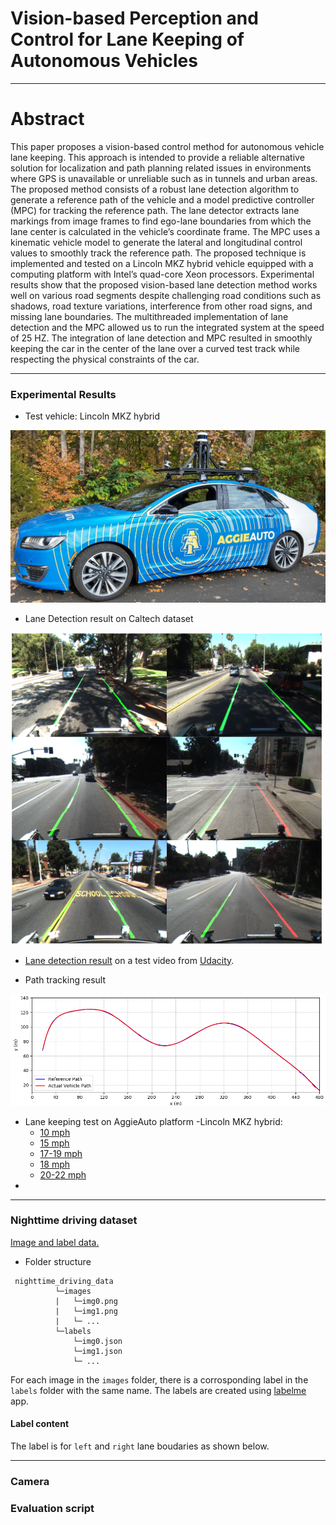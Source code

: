 # Vision-based Perception and Control for Lane Keeping of Autonomous Vehicles
 ----
# Abstract
This paper proposes a vision-based control method for autonomous vehicle lane keeping. This approach is intended to provide a reliable alternative solution for localization and path planning related issues in environments where GPS is unavailable or unreliable such as in tunnels and urban areas. The proposed method consists of a robust lane detection algorithm to generate a reference path of the vehicle and a model predictive controller (MPC) for tracking the reference path. The lane detector extracts lane markings from image frames to find ego-lane boundaries from which the lane center is calculated in the vehicle’s coordinate frame. The MPC uses a kinematic vehicle model to generate the lateral and longitudinal control values to smoothly track the reference path. The proposed technique is implemented and tested on a Lincoln MKZ hybrid vehicle equipped with a computing platform with Intel’s quad-core Xeon processors. Experimental results show that the proposed vision-based lane detection method works well on various road segments despite challenging road conditions such as shadows, road texture variations, interference from other road signs, and missing lane boundaries. The multithreaded implementation of lane detection and the MPC allowed us to run the integrated system at the speed of 25 HZ. The integration of lane detection and MPC resulted in smoothly keeping the car in the center of the lane over a curved test track while respecting the physical constraints of the car.
 
----
### Experimental Results
- Test vehicle: Lincoln MKZ hybrid
 <img src="/images/lincoln_mkz.jpg" width="600" /> 

- Lane Detection result on Caltech dataset
 <img src="/images/caltech_output.png" width="500" /> 

- <a target="_blank" href="https://drive.google.com/file/d/1ngpegivYYYi-MNU1f1ENg10IcjexBM1c/view?usp=share_link"> Lane detection result</a> on a test video from [Udacity](https://github.com/udacity/CarND-Advanced-Lane-Lines). 
<!--   (https://drive.google.com/file/d/1itWQYB3XyWjjB7FkS3jwFreRLPzb5TV0/view?usp=share_link) -->

- Path tracking result
 <img src="/images/path_tracking.png" width="600" /> 
 
- Lane keeping test on AggieAuto platform -Lincoln MKZ hybrid:
  - <a target="_blank" href="https://drive.google.com/file/d/1yPO2pz2oI7kPlyG4CvHWLIBVwqPX6npS/view?usp=share_link"> 10 mph </a>
  - <a target="_blank" href="https://drive.google.com/file/d/1JLlLjxpWWoN2B_klsbc9Sdpz_Ov8sHTV/view?usp=share_link"> 15 mph </a>
  - <a target="_blank" href="https://drive.google.com/file/d/1JIadkfWS8ncQwKYNGoMUn8n9EcTvHX1x/view?usp=share_link"> 17-19 mph </a>
  - <a target="_blank" href="https://drive.google.com/file/d/1WQVJX6qEgZQv_oPNKTs0gPPxK81JA_Bo/view?usp=share_link"> 18 mph </a>
  - <a target="_blank" href="https://drive.google.com/file/d/1Dovhesq5M89a4QSf4PgNxD97uBW9ixFA/view?usp=share_link"> 20-22 mph </a>
- 
 ----
### Nighttime driving dataset
  <a target="_blank" href="https://drive.google.com/drive/folders/1QKEVOJP5nu5cNQ6HzNiZvBkv_AMhHk1i?usp=share_link">Image and label data.</a>
- Folder structure
```
 nighttime_driving_data
          └─images
          |   └─img0.png
          |   └─img1.png
          |   └─ ...
          └─labels
              └─img0.json
              └─img1.json
              └─ ...
```
For each image in the ```images``` folder, there is a corrosponding label in the ```labels``` folder with the same name.
The labels are created using [labelme](https://github.com/wkentaro/labelme.git) app.
#### Label content
  The label is for ```left``` and ```right``` lane boudaries as shown below.

---
### Camera

<!-- ### Camera calibration
Intrinsic calibration matrices are the following. 
* The images in the dataset are already corrected.
```
## Camera Matrix
cam_mtx = np.array([[2.07260223e+03, 0.00000000e+00, 8.25522002e+02],
                    [0.00000000e+00, 2.07577055e+03, 4.92533698e+02],
                    [0.00000000e+00, 0.00000000e+00, 1.00000000e+00]
                  ])

## Distortion coefficients
dist_coeff =np.array([[-0.60676022,  0.49186421,  0.00113308,  0.01104831, -0.45043961]])


## Refined camera matrix obtained by OpenCV's getOptimalNewCameraMatrix()
refined_cam_mtx = np.array([[1.75234119e+03, 0.00000000e+00, 7.96353770e+02],
                            [0.00000000e+00, 1.98220215e+03, 4.88376415e+02],
                            [0.00000000e+00, 0.00000000e+00, 1.00000000e+00]
                          ])
```
 -->
### Evaluation script
### 
